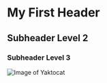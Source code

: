 # My First Header
## Subheader Level 2
### Subheader Level 3

![Image of Yaktocat](https://octodex.github.com/images/yaktocat.png)
